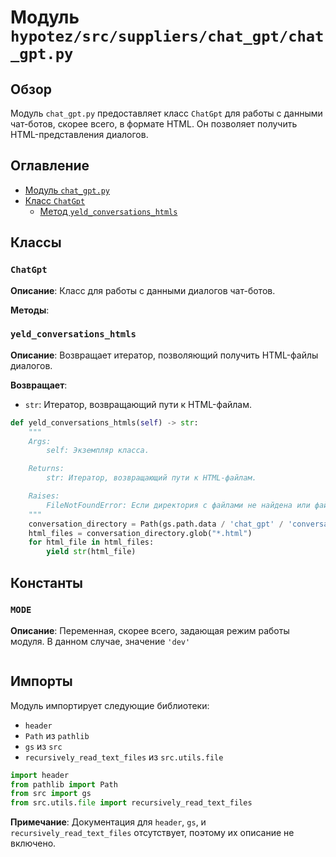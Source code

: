 # Модуль `hypotez/src/suppliers/chat_gpt/chat_gpt.py`

## Обзор

Модуль `chat_gpt.py` предоставляет класс `ChatGpt` для работы с данными чат-ботов, скорее всего, в формате HTML.  Он позволяет получить HTML-представления диалогов.

## Оглавление

* [Модуль `chat_gpt.py`](#модуль-chat-gpt-py)
* [Класс `ChatGpt`](#класс-ChatGpt)
    * [Метод `yeld_conversations_htmls`](#метод-yeld-conversations-htmls)


## Классы

### `ChatGpt`

**Описание**: Класс для работы с данными диалогов чат-ботов.

**Методы**:

### `yeld_conversations_htmls`

**Описание**:  Возвращает итератор, позволяющий получить HTML-файлы диалогов.

**Возвращает**:
- `str`: Итератор, возвращающий пути к HTML-файлам.


```python
def yeld_conversations_htmls(self) -> str:
    """
    Args:
        self: Экземпляр класса.

    Returns:
        str: Итератор, возвращающий пути к HTML-файлам.

    Raises:
        FileNotFoundError: Если директория с файлами не найдена или файлы не найдены.
    """
    conversation_directory = Path(gs.path.data / 'chat_gpt' / 'conversations')
    html_files = conversation_directory.glob("*.html")
    for html_file in html_files:
        yield str(html_file)
```


## Константы

### `MODE`

**Описание**:  Переменная, скорее всего, задающая режим работы модуля. В данном случае, значение `'dev'`

```python

```
## Импорты

Модуль импортирует следующие библиотеки:

- `header`
- `Path` из `pathlib`
- `gs` из `src`
- `recursively_read_text_files` из `src.utils.file`

```python
import header
from pathlib import Path
from src import gs
from src.utils.file import recursively_read_text_files
```


**Примечание**: Документация для `header`, `gs`, и `recursively_read_text_files` отсутствует, поэтому их описание не включено.


```